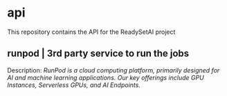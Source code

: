 # api
This repository contains the API for the ReadySetAI project

## runpod | 3rd party service to run the jobs

Description: _RunPod is a cloud computing platform, primarily designed for AI and machine learning applications. Our key offerings include GPU Instances, Serverless GPUs, and AI Endpoints._

